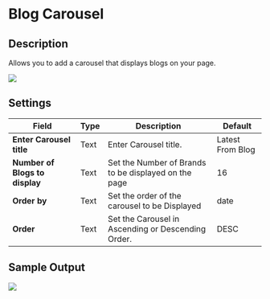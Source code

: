 # Blog Carousel

## Description

Allows you to add a carousel that displays blogs on your page.

![](http://transvelo.github.io/docs/unicase/images/vc-blog-carousel-setting.png)

## Settings

| Field | Type | Description | Default
| -- | -- | -- | -- |
| **Enter Carousel title** | Text |  Enter Carousel title. | Latest From Blog
| **Number of Blogs to display** | Text |  Set the Number of Brands to be displayed on the page | 16
| **Order by** | Text |  Set the order of the carousel to be Displayed | date
| **Order** | Text | Set the Carousel in Ascending or Descending Order. | DESC

## Sample Output

![](http://transvelo.github.io/docs/unicase/images/vc-blog-carousel-output.png)
